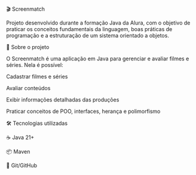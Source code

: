 🎬 Screenmatch

Projeto desenvolvido durante a formação Java da Alura, com o objetivo de praticar os conceitos fundamentais da linguagem, boas práticas de programação e a estruturação de um sistema orientado a objetos.

📌 Sobre o projeto

O Screenmatch é uma aplicação em Java para gerenciar e avaliar filmes e séries.
Nela é possível:

Cadastrar filmes e séries

Avaliar conteúdos

Exibir informações detalhadas das produções

Praticar conceitos de POO, interfaces, herança e polimorfismo

🛠️ Tecnologias utilizadas

☕ Java 21+

📦 Maven

🐙 Git/GitHub
